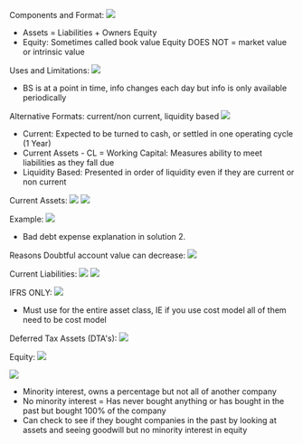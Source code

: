 

Components and Format:
![](https://i.imgur.com/4pNSqfz.png)
- Assets = Liabilities + Owners Equity
- Equity: Sometimes called book value 
  Equity DOES NOT = market value or intrinsic value


Uses and Limitations:
![](https://i.imgur.com/sDCGVZj.png)
- BS is at a point in time, info changes each day but info is only available periodically 


Alternative Formats: current/non current, liquidity based
![](https://i.imgur.com/w5ZU9jZ.png)
- Current: Expected to be turned to cash, or settled in one operating cycle (1 Year)
- Current Assets - CL = Working Capital: Measures ability to meet liabilities as they fall due
- Liquidity Based: Presented in order of liquidity even if they are current or non current


Current Assets:
![](https://i.imgur.com/R5kztiM.png)
![](https://i.imgur.com/LItXRbv.png)

Example:
![](https://i.imgur.com/Oi7KkHb.png)
- Bad debt expense explanation in solution 2.

Reasons Doubtful account value can decrease:
![](https://i.imgur.com/Dk7QWqN.png)


Current Liabilities:
![](https://i.imgur.com/bCMDKuo.png)
![](https://i.imgur.com/mMNVSpf.png)

IFRS ONLY:
![](https://i.imgur.com/nn5cTdG.png)
- Must use for the entire asset class, IE if you use cost model all of them need to be cost model

Deferred Tax Assets (DTA's):
![](https://i.imgur.com/5VC6rfC.png)


Equity:
![](https://i.imgur.com/osGux6n.png)


![](https://i.imgur.com/AQP5cD5.png)
- Minority interest, owns a percentage but not all of another company
- No minority interest = Has never bought anything or has bought in the past but bought 100% of the company
- Can check to see if they bought companies in the past by looking at assets and seeing goodwill but no minority interest in equity


